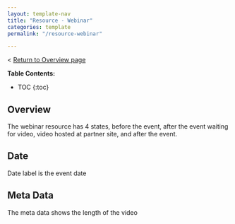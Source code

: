 ```yaml
---
layout: template-nav
title: "Resource - Webinar"
categories: template
permalink: "/resource-webinar"

---
```

< [Return to Overview page](/resource-details-template)

__Table Contents:__
* TOC
{:toc}

## Overview
The webinar resource has 4 states, before the event, after the event waiting for video, video hosted at partner site, and after the event.

## Date
Date label is the event date

## Meta Data
The meta data shows the length of the video

